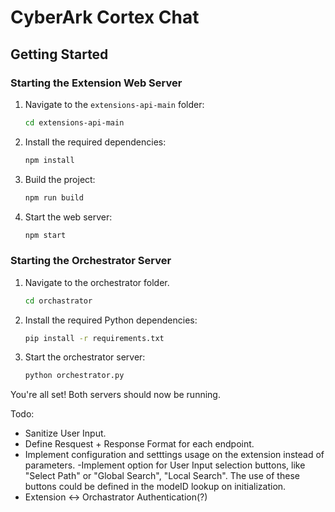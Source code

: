 # CyberArk Cortex Chat

## Getting Started

### Starting the Extension Web Server
1. Navigate to the `extensions-api-main` folder:
    ```bash
    cd extensions-api-main
    ```
2. Install the required dependencies:
    ```bash
    npm install
    ```
3. Build the project:
    ```bash
    npm run build
    ```
4. Start the web server:
    ```bash
    npm start
    ```

### Starting the Orchestrator Server
1. Navigate to the orchestrator folder.
   ```bash
   cd orchastrator
   ```
2. Install the required Python dependencies:
    ```bash
    pip install -r requirements.txt
    ```
3. Start the orchestrator server:
    ```bash
    python orchestrator.py
    ```

You're all set! Both servers should now be running.

Todo:
- Sanitize User Input.
- Define Resquest + Response Format for each endpoint. 
- Implement configuration and setttings usage on the extension instead of parameters.
-Implement option for  User Input selection buttons, like "Select Path" or "Global Search", "Local Search". The use of these buttons could be defined in the modeID lookup on initialization.
- Extension <-> Orchastrator Authentication(?)


